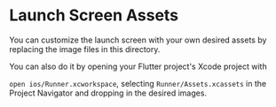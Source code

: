 # Launch Screen Assets

You can customize the launch screen with your own desired assets by replacing
the image files in this directory.

You can also do it by opening your Flutter project's
Xcode project with

`open ios/Runner.xcworkspace`, selecting
`Runner/Assets.xcassets` in the Project
Navigator and dropping in the desired images.